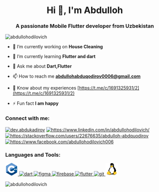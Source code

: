 <h1 align="center">Hi 👋, I'm Abdulloh</h1>
<h3 align="center">A passionate Mobile Flutter developer from Uzbekistan</h3>

<p align="left"> <img src="https://komarev.com/ghpvc/?username=abdullohodilovich&label=Profile%20views&color=0e75b6&style=flat" alt="abdullohodilovich" /> </p>

- 🔭 I’m currently working on **House Cleaning**

- 🌱 I’m currently learning **Flutter and dart**

- 💬 Ask me about **Dart,Flutter**

- 📫 How to reach me **abdullohabduqodirov0006@gmail.com**

- 📄 Know about my experiences [https://t.me/c/1691325931/2](https://t.me/c/1691325931/2)

- ⚡ Fun fact **I am happy**

<h3 align="left">Connect with me:</h3>
<p align="left">
<a href="https://dev.to/dev_abdukadirov" target="blank"><img align="center" src="https://raw.githubusercontent.com/rahuldkjain/github-profile-readme-generator/master/src/images/icons/Social/devto.svg" alt="dev.abdukadirov" height="30" width="40" /></a>
<a href="https://linkedin.com/in/https://www.linkedin.com/in/abdullohodilovich/" target="blank"><img align="center" src="https://raw.githubusercontent.com/rahuldkjain/github-profile-readme-generator/master/src/images/icons/Social/linked-in-alt.svg" alt="https://www.linkedin.com/in/abdullohodilovich/" height="30" width="40" /></a>
<a href="https://stackoverflow.com/users/https://stackoverflow.com/users/22676635/abdulloh-abdquodirov" target="blank"><img align="center" src="https://raw.githubusercontent.com/rahuldkjain/github-profile-readme-generator/master/src/images/icons/Social/stack-overflow.svg" alt="https://stackoverflow.com/users/22676635/abdulloh-abdquodirov" height="30" width="40" /></a>
<a href="https://fb.com/https://www.facebook.com/abdullohodilovich006" target="blank"><img align="center" src="https://raw.githubusercontent.com/rahuldkjain/github-profile-readme-generator/master/src/images/icons/Social/facebook.svg" alt="https://www.facebook.com/abdullohodilovich006" height="30" width="40" /></a>
</p>

<h3 align="left">Languages and Tools:</h3>
<p align="left"> <a href="https://www.w3schools.com/cpp/" target="_blank" rel="noreferrer"> <img src="https://raw.githubusercontent.com/devicons/devicon/master/icons/cplusplus/cplusplus-original.svg" alt="cplusplus" width="40" height="40"/> </a> <a href="https://dart.dev" target="_blank" rel="noreferrer"> <img src="https://www.vectorlogo.zone/logos/dartlang/dartlang-icon.svg" alt="dart" width="40" height="40"/> </a> <a href="https://www.figma.com/" target="_blank" rel="noreferrer"> <img src="https://www.vectorlogo.zone/logos/figma/figma-icon.svg" alt="figma" width="40" height="40"/> </a> <a href="https://firebase.google.com/" target="_blank" rel="noreferrer"> <img src="https://www.vectorlogo.zone/logos/firebase/firebase-icon.svg" alt="firebase" width="40" height="40"/> </a> <a href="https://flutter.dev" target="_blank" rel="noreferrer"> <img src="https://www.vectorlogo.zone/logos/flutterio/flutterio-icon.svg" alt="flutter" width="40" height="40"/> </a> <a href="https://git-scm.com/" target="_blank" rel="noreferrer"> <img src="https://www.vectorlogo.zone/logos/git-scm/git-scm-icon.svg" alt="git" width="40" height="40"/> </a> <a href="https://www.linux.org/" target="_blank" rel="noreferrer"> <img src="https://raw.githubusercontent.com/devicons/devicon/master/icons/linux/linux-original.svg" alt="linux" width="40" height="40"/> </a> </p>

<p><img align="center" src="https://github-readme-stats.vercel.app/api/top-langs?username=abdullohodilovich&show_icons=true&locale=en&layout=compact" alt="abdullohodilovich" /></p>

